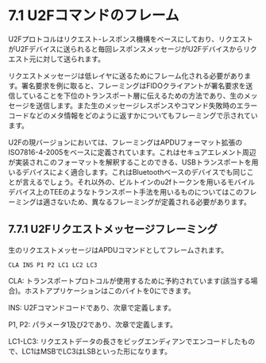 # 7.1 U2Fコマンドのフレーム
U2Fプロトコルはリクエスト-レスポンス機構をベースにしており、リクエストがU2Fデバイスに送られると毎回レスポンスメッセージがU2Fデバイスからリクエスト元に対して送られます。

リクエストメッセージは低レイヤに送るためにフレーム化される必要があります。署名要求を例に取ると、フレーミングはFIDOクライアントが署名要求を送信していることを下位のトランスポート層に伝えるための方法であり、生のメッセージを送信します。また生のメッセージレスポンスやコマンド失敗時のエラーコードなどのメタ情報をどのように返すかについてもフレーミングで示されています。

U2Fの現バージョンにおいては、フレーミングはAPDUフォーマット拡張のISO7816-4-2005をベースに定義されています。これはセキュアエレメント周辺が実装されこのフォーマットを解釈することのできる、USBトランスポートを用いるデバイスによく適合します。これはBluetoothベースのデバイスでも同じことが言えるでしょう。それ以外の、ビルトインのu2fトークンを用いるモバイルデバイス上のTEEのようなトランスポート手法を用いるものについてはこのフレーミングは適さないため、異なるフレーミングが定義される必要があります。

## 7.7.1 U2Fリクエストメッセージフレーミング
生のリクエストメッセージはAPDUコマンドとしてフレームされます。

`CLA INS P1 P2 LC1 LC2 LC3`

CLA: トランスポートプロトコルが使用するために予約されています(該当する場合)。ホストアプリケーションはこのバイトを0にできます。

INS: U2Fコマンドコードであり、次章で定義します。

P1, P2: パラメータ1及び2であり、次章で定義します。

LC1-LC3: リクエストデータの長さをビッグエンディアンでエンコードしたもので、LC1はMSBでLC3はLSBといった形になります。
